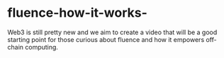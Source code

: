 # fluence-how-it-works-
Web3 is still pretty new and we aim to create a video that will be a good starting point for those curious about fluence and how it empowers off-chain computing.
